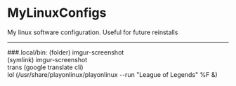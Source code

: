 # MyLinuxConfigs
My linux software configuration. Useful for future reinstalls

---

###.local/bin:
(folder) imgur-screenshot  
(symlink) imgur-screenshot  
trans (google translate cli)  
lol (/usr/share/playonlinux/playonlinux --run "League of Legends" %F &)  
